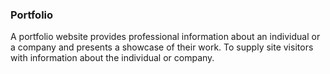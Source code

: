 ### Portfolio
A portfolio website provides professional information about an individual or a company and presents a showcase of their work.
To supply site visitors with information about the individual or company.
